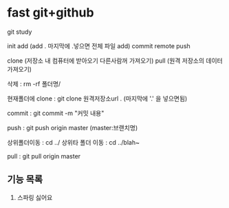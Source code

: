# fast git+github

git study 

init
add (add . 마지막에 .넣으면 전체 파일 add)
commit
remote
push


clone (저장소 내 컴퓨터에 받아오기 다른사람꺼 가져오기)
pull (원격 저장소의 데이터 가져오기)

삭제 : rm -rf 폴더명/

현재폴더에 clone : git clone 원격저장소url . (마지막에 '.' 을 넣으면됨)


commit : git commit -m "커밋 내용"

push : git push origin master (master:브랜치명)

상위폴더이동 : cd ../
상위타 폴더 이동 : cd ../blah~

pull : git pull origin master


## 기능 목록
1. 스파링 싫어요
